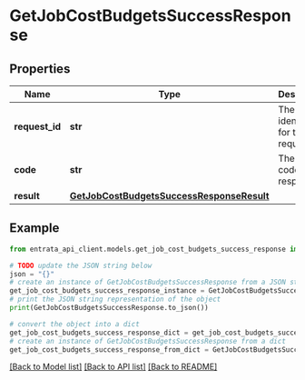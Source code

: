 # GetJobCostBudgetsSuccessResponse


## Properties

Name | Type | Description | Notes
------------ | ------------- | ------------- | -------------
**request_id** | **str** | The unique identifier for the request. | 
**code** | **str** | The status code of the response. | 
**result** | [**GetJobCostBudgetsSuccessResponseResult**](GetJobCostBudgetsSuccessResponseResult.md) |  | 

## Example

```python
from entrata_api_client.models.get_job_cost_budgets_success_response import GetJobCostBudgetsSuccessResponse

# TODO update the JSON string below
json = "{}"
# create an instance of GetJobCostBudgetsSuccessResponse from a JSON string
get_job_cost_budgets_success_response_instance = GetJobCostBudgetsSuccessResponse.from_json(json)
# print the JSON string representation of the object
print(GetJobCostBudgetsSuccessResponse.to_json())

# convert the object into a dict
get_job_cost_budgets_success_response_dict = get_job_cost_budgets_success_response_instance.to_dict()
# create an instance of GetJobCostBudgetsSuccessResponse from a dict
get_job_cost_budgets_success_response_from_dict = GetJobCostBudgetsSuccessResponse.from_dict(get_job_cost_budgets_success_response_dict)
```
[[Back to Model list]](../README.md#documentation-for-models) [[Back to API list]](../README.md#documentation-for-api-endpoints) [[Back to README]](../README.md)


